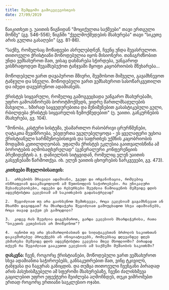 ```yaml
---
title: შემდგომი გამოკვლევისთვის
date: 27/09/2019
---
```




წაიკითხეთ ე. უაითის წიგნიდან "მოციქულთა საქმეები" თავი ერთგული მოწმე" (გვ. 546-556); წიგნში "ქველმოქმედების მსახურება" თავი "სიკეთე არის გულთა გასაღები" (გვ. 81-86).

"საქმე, რომელსაც მოწაფეები ასრულებდნენ, ჩვენც უნდა შევასრულოთ. თითოეული ქრისტიანი მოწოდებულია იყოს მისიონერი. თანაგრძნობით უნდა ვემსახუროთ მათ, ვისაც დახმარება სჭირდება, უანგაროდ ვისწრაფოდეთ შევამსუბუქოთ ტანჯვაში მყოფი კაცობრიობის მწუხარება…

მოწოდებული ვართ დავაპუროთ მშიერი, შევმოსოთ შიშველი, გავამხნევოთ ტანჯული და სნეული. მოწოდებული ვართ ვემსახუროთ სასოწარკვეთილთ და იმედი დავუბრუნოთ ადამიანებს.

ქრისტეს სიყვარული, რომელიც გამოგვეცხადა უანგარო მსახურებაში, უფრო გამოასწორებს ბოროტმოქმედს, ვიდრე მართლმსაჯულების მახვილი… ხშირად საყვედურებითა და შენიშვნებით გასასტიკებული გული, რბილდება ქრისტეს სიყვარულის ზემოქმედებით" (ე. უაითი. განკურნების მსახურება, გვ. 104).

"მონობა, კასტური სისტემა, უსამართლო რასობრივი ცრურწმენები, ღატაკთა შევიწროება, უბედურთა უგულებელყოფა - ეს ყველაფერი უცხოა ქრისტიანული სარწმუნოებისთვის და საფრთხეს უქმნის კაცობრიობის მოდგმის კეთილდღეობას. უფალმა ქრისტეს ეკლესია გაითვალისწინა ამ ბოროტების აღმოსაფხვრელად" (გენერალური კონფერენციის პრეზიდენტის ა. ჯ. დანიელსის სიტყვიდან, რომელიც ელენ უაითის გასვენებაში წარმოთქვა. იხ. ელენ უაითის ცხოვრების ნარკვევები, გვ. 473).

**კითხვები მსჯელობისათვის:**

`1.  არსებობს მრავალი ადამიანი, ჯგუფი და ორგანიზაცია, რომლებიც ისწრაფვიან დააკმაყოფილონ ამ წუთისოფლის საჭიროებები. რა უნიკალური შესაძლებლობები, იდეები და რესურსები შეუძლია წამოაყენოს მეშვიდე დღის ადვენტისტთა ეკლესიამ ამ საკითხების გადასაჭრელად?`

`2.  შეგიძლიათ თუ არა გაიხსენოთ შემთხვევა, როცა ეკლესიამ გაგამხნევათ ან მხარში დაგიდგათ? რა მხარდაჭერა შეგიძლიათ გამოუცხადოთ სხვა ადამიანებს, როცა თავად გაქვთ ეს გამოცდილი?`

`3.  კიდევ რას შეუძლია დაგეხმაროთ, გარდა ეკლესიის მხარდაჭერისა, რათა "სიკეთის კეთებისას არ მოიწყინოთ"?`

`4.  იცნობთ თუ არა უსამართლობასთან და სიღატაკესთან ბრძოლის საკითხთან დაკავშირებულ პროექტებს ან ინიციატივებს, რომლებსაც დღევანდელ დღეს ეხმარება მეშვიდე დღის ადვენტისტთა ეკლესია მთელ მსოფლიოში? პირადად თქვენ რა შეგიძლიათ გააკეთოთ ეკლესიის ამ საქმეში მუშაობის საკითხში?`

**დასკვნა:** ჩვენ, როგორც ქრისტიანები, მოწოდებული ვართ ვემსახუროთ სხვა ადამიანთა საჭიროებებს, განსაკუთრებით მათ, ვინც ტკივილს, ტანჯვასა და ჩაგვრას განიცდის. და თუმცა თითოეული ჩვენგანი პირადად არის პასუხისმგებელი ამ სფეროში მსახურებაზე, ჩვენი ძალისხმევა გაცილებით უფრო ეფექტური შეიძლება აღმოჩნდეს, თუკი ვიშრომებთ ერთად როგორც ერთიანი საეკლესიო ოჯახი.